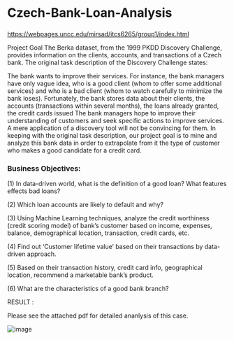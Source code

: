 # Czech-Bank-Loan-Analysis

### 

https://webpages.uncc.edu/mirsad/itcs6265/group1/index.html

Project Goal
The Berka dataset, from the 1999 PKDD Discovery Challenge, provides information on the clients, accounts, and transactions of a Czech bank. The original task description of the Discovery Challenge states:

The bank wants to improve their services. For instance, the bank managers have only vague idea, who is a good client (whom to offer some additional services) and who is a bad client (whom to watch carefully to minimize the bank loses). Fortunately, the bank stores data about their clients, the accounts (transactions within several months), the loans already granted, the credit cards issued The bank managers hope to improve their understanding of customers and seek specific actions to improve services. A mere application of a discovery tool will not be convincing for them.
In keeping with the original task description, our project goal is to mine and analyze this bank data in order to extrapolate from it the type of customer who makes a good candidate for a credit card.

### Business Objectives:

(1)	In data-driven world, what is the definition of a good loan? What features effects bad loans?

(2)	Which loan accounts are likely to default and why?

(3)	Using Machine Learning techniques, analyze the credit worthiness (credit scoring model) of bank’s customer based on income, expenses, balance, demographical location, transaction, credit cards, etc.

(4)	Find out ‘Customer lifetime value’ based on their transactions by data-driven approach.

(5)	Based on their transaction history, credit card info, geographical location, recommend a marketable bank’s product.

(6)	What are the characteristics of a good bank branch?


RESULT :


Please see the attached pdf for detailed ananlysis of this case.

![image](https://user-images.githubusercontent.com/66092829/114090781-b8d83880-986c-11eb-9b0b-e169d2a6d1f2.png)

